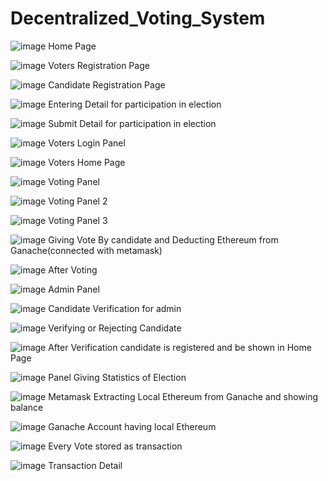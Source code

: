 # Decentralized_Voting_System

![image](https://user-images.githubusercontent.com/79889734/235902375-91f2b663-5346-416c-8de7-9ea0edfc03a5.png)
Home Page



![image](https://user-images.githubusercontent.com/79889734/235902527-5b19d261-7fe0-48b8-9359-f4831316ecc6.png)
Voters Registration Page


![image](https://user-images.githubusercontent.com/79889734/235902565-94601ffc-5cc1-4f34-be90-8df079731815.png)
Candidate Registration Page


![image](https://user-images.githubusercontent.com/79889734/235902624-43700a37-79df-476f-b1ba-1565bf839c5f.png)
Entering Detail for participation in election 


![image](https://user-images.githubusercontent.com/79889734/235902682-dcf65fe6-05dd-4060-bd5b-19e6fe92ec39.png)
Submit Detail for participation in election 



![image](https://user-images.githubusercontent.com/79889734/235902729-ba7b0ce6-808c-4dac-a786-264db413544d.png)
Voters Login Panel



![image](https://user-images.githubusercontent.com/79889734/235902785-5ed754a9-3ada-4daf-a28d-8fcf3ee91a83.png)
Voters Home Page


![image](https://user-images.githubusercontent.com/79889734/235902843-c22bd910-da04-477b-82df-459eb776e4f5.png)
Voting Panel



![image](https://user-images.githubusercontent.com/79889734/235902885-bd3c313d-5d1b-444f-b6c5-3683b3db595f.png)
Voting Panel 2


![image](https://user-images.githubusercontent.com/79889734/235902939-b668ba71-f3b0-4aa0-acba-3dc2be2a8d6d.png)
Voting Panel 3


![image](https://user-images.githubusercontent.com/79889734/235902986-e6870aa6-534a-4484-846b-63a170cf997b.png)
Giving Vote By candidate and Deducting Ethereum from    Ganache(connected with metamask)



![image](https://user-images.githubusercontent.com/79889734/235903071-057c4d74-ad36-4c4e-aa4a-db1980455b19.png)
After Voting 


![image](https://user-images.githubusercontent.com/79889734/235903128-833506ea-f071-487c-8079-001c38563a88.png)
Admin Panel


![image](https://user-images.githubusercontent.com/79889734/235903182-de3ec7cd-f214-46d5-8f7a-d6468686b9af.png)
Candidate Verification for admin


![image](https://user-images.githubusercontent.com/79889734/235903238-c4b051f2-1959-46a4-8f18-ad2e033a42eb.png)
Verifying or Rejecting Candidate


![image](https://user-images.githubusercontent.com/79889734/235903289-279be38b-959b-4764-ab9a-c99c366c70c0.png)
After Verification candidate is registered and be shown in Home Page



![image](https://user-images.githubusercontent.com/79889734/235903329-8d55c24f-9167-4bab-8fc0-d4ce6ab9e601.png)
Panel Giving Statistics of Election 


![image](https://user-images.githubusercontent.com/79889734/235903383-9e0ebf25-ff5d-401f-a5ac-90b7763ed504.png)
Metamask Extracting Local Ethereum from Ganache and showing balance



![image](https://user-images.githubusercontent.com/79889734/235903494-33510239-8c88-4640-8e17-46001fc65018.png)
 Ganache Account having local Ethereum


![image](https://user-images.githubusercontent.com/79889734/235903585-fb342d40-82e0-4774-a6fc-93b38dbdead2.png)
Every Vote stored as transaction



![image](https://user-images.githubusercontent.com/79889734/235903664-1d083c86-52a3-4b10-8726-0c976b0b49b5.png)
Transaction Detail













